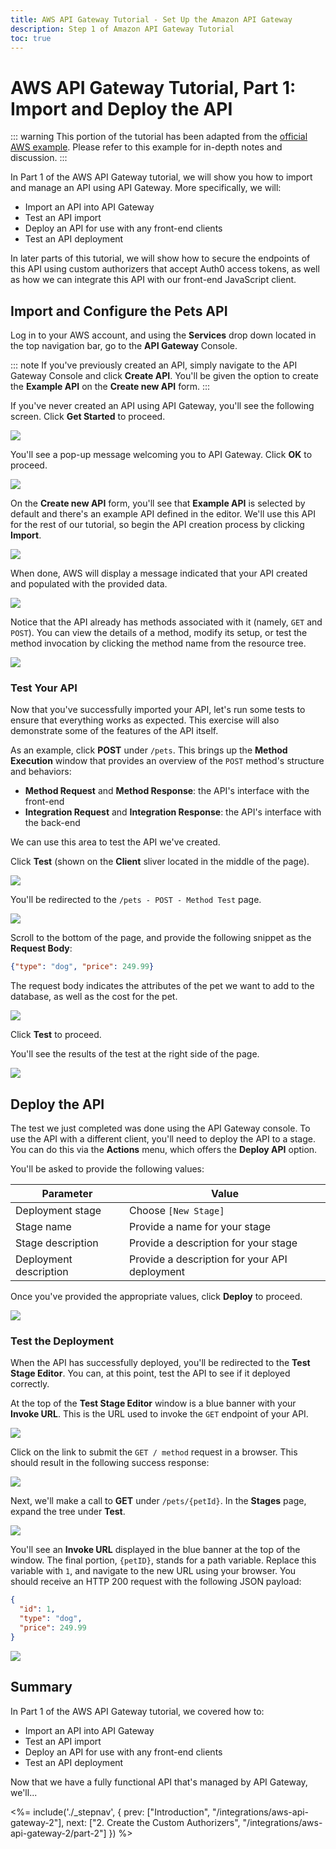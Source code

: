 ```yaml
---
title: AWS API Gateway Tutorial - Set Up the Amazon API Gateway
description: Step 1 of Amazon API Gateway Tutorial
toc: true
---
```


# AWS API Gateway Tutorial, Part 1: Import and Deploy the API

::: warning
This portion of the tutorial has been adapted from the [official AWS example](http://docs.aws.amazon.com/apigateway/latest/developerguide/api-gateway-create-api-from-example.html). Please refer to this example for in-depth notes and discussion.
:::

In Part 1 of the AWS API Gateway tutorial, we will show you how to import and manage an API using API Gateway. More specifically, we will:

* Import an API into API Gateway
* Test an API import
* Deploy an API for use with any front-end clients
* Test an API deployment

In later parts of this tutorial, we will show how to secure the endpoints of this API using custom authorizers that accept Auth0 access tokens, as well as how we can integrate this API with our front-end JavaScript client.

## Import and Configure the Pets API

Log in to your AWS account, and using the **Services** drop down located in the top navigation bar, go to the **API Gateway** Console.

::: note
If you've previously created an API, simply navigate to the API Gateway Console and click **Create API**. You'll be given the option to create the **Example API** on the **Create new API** form.
:::

If you've never created an API using API Gateway, you'll see the following screen. Click **Get Started** to proceed.

![](/media/articles/integrations/aws-api-gateway-2/part-1/aws-pt1-1.png)

You'll see a pop-up message welcoming you to API Gateway. Click **OK** to proceed.

![](/media/articles/integrations/aws-api-gateway-2/part-1/aws-pt1-3.png)

On the **Create new API** form, you'll see that **Example API** is selected by default and there's an example API defined in the editor. We'll use this API for the rest of our tutorial, so begin the API creation process by clicking **Import**.

![](/media/articles/integrations/aws-api-gateway-2/part-1/aws-pt1-4.png)

When done, AWS will display a message indicated that your API created and populated with the provided data.

![](/media/articles/integrations/aws-api-gateway-2/part-1/aws-pt1-5.png)

Notice that the API already has methods associated with it (namely, `GET` and `POST`). You can view the details of a method, modify its setup, or test the method invocation by clicking the method name from the resource tree.

![](/media/articles/integrations/aws-api-gateway-2/part-1/aws-pt1-5a.png)

### Test Your API

Now that you've successfully imported your API, let's run some tests to ensure that everything works as expected. This exercise will also demonstrate some of the features of the API itself.

As an example, click **POST** under `/pets`. This brings up the **Method Execution** window that provides an overview of the `POST` method's structure and behaviors:

* **Method Request** and **Method Response**: the API's interface with the front-end
* **Integration Request** and **Integration Response**: the API's interface with the back-end

We can use this area to test the API we've created. 

Click **Test** (shown on the **Client** sliver located in the middle of the page).

![](/media/articles/integrations/aws-api-gateway-2/part-1/aws-pt1-5b.png)

You'll be redirected to the `/pets - POST - Method Test` page.

![](/media/articles/integrations/aws-api-gateway-2/part-1/aws-pt1-5c.png)

Scroll to the bottom of the page, and provide the following snippet as the **Request Body**:

```json
{"type": "dog", "price": 249.99}
```

The request body indicates the attributes of the pet we want to add to the database, as well as the cost for the pet.

![](/media/articles/integrations/aws-api-gateway-2/part-1/aws-pt1-5d.png)

Click **Test** to proceed.

You'll see the results of the test at the right side of the page.

![](/media/articles/integrations/aws-api-gateway-2/part-1/aws-pt1-5e.png)

## Deploy the API

The test we just completed was done using the API Gateway console. To use the API with a different client, you'll need to deploy the API to a stage. You can do this via the **Actions** menu, which offers the **Deploy API** option.

You'll be asked to provide the following values:

| Parameter | Value |
| - | - |
| Deployment stage | Choose `[New Stage]` |
| Stage name | Provide a name for your stage |
| Stage description | Provide a description for your stage |
| Deployment description | Provide a description for your API deployment |

Once you've provided the appropriate values, click **Deploy** to proceed.

![](/media/articles/integrations/aws-api-gateway-2/part-1/aws-pt1-6.png)

### Test the Deployment

When the API has successfully deployed, you'll be redirected to the **Test Stage Editor**. You can, at this point, test the API to see if it deployed correctly.

At the top of the **Test Stage Editor** window is a blue banner with your **Invoke URL**. This is the URL used to invoke the `GET` endpoint of your API. 

![](/media/articles/integrations/aws-api-gateway-2/part-1/aws-pt1-7.png)

Click on the link to submit the `GET / method` request in a browser. This should result in the following success response:

![](/media/articles/integrations/aws-api-gateway-2/part-1/aws-pt1-8.png)

Next, we'll make a call to **GET** under `/pets/{petId}`. In the **Stages** page, expand the tree under **Test**.

![](/media/articles/integrations/aws-api-gateway-2/part-1/aws-pt1-9.png)

You'll see an **Invoke URL** displayed in the blue banner at the top of the window. The final portion, `{petID}`, stands for a path variable. Replace this variable with `1`, and navigate to the new URL using your browser. You should receive an HTTP 200 request with the following JSON payload:

```json
{
  "id": 1,
  "type": "dog",
  "price": 249.99
}
```

![](/media/articles/integrations/aws-api-gateway-2/part-1/aws-pt1-10.png)

## Summary

In Part 1 of the AWS API Gateway tutorial, we covered how to:

* Import an API into API Gateway
* Test an API import
* Deploy an API for use with any front-end clients
* Test an API deployment

Now that we have a fully functional API that's managed by API Gateway, we'll...

<%= include('./_stepnav', {
 prev: ["Introduction", "/integrations/aws-api-gateway-2"],
 next: ["2. Create the Custom Authorizers", "/integrations/aws-api-gateway-2/part-2"]
}) %>